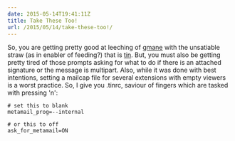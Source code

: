 ```yaml
---
date: 2015-05-14T19:41:11Z
title: Take These Too!
url: /2015/05/14/take-these-too!/
---
```


So, you are getting pretty good at leeching of [gmane][gmane] with the unsatiable straw (as in enabler of feeding?) that is [tin][tin]. But, you must also be getting pretty tired of those prompts asking for what to do if there is an attached signature or the message is multipart. Also, while it was done with best intentions, setting a mailcap file for several extensions with empty viewers is a worst practice. So, I give you .tinrc, saviour of fingers which are tasked with pressing 'n':

    # set this to blank
    metamail_prog=--internal

    # or this to off
    ask_for_metamail=ON

[gmane]: http://www.gmane.org/
[tin]: http://tin.org/
